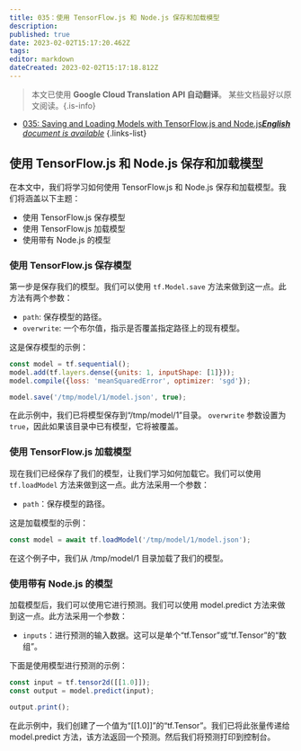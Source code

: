 ```yaml
---
title: 035：使用 TensorFlow.js 和 Node.js 保存和加载模型
description: 
published: true
date: 2023-02-02T15:17:20.462Z
tags: 
editor: markdown
dateCreated: 2023-02-02T15:17:18.812Z
---
```


> 本文已使用 **Google Cloud Translation API 自动翻译**。
某些文档最好以原文阅读。{.is-info}



- [035: Saving and Loading Models with TensorFlow.js and Node.js***English** document is available*](/en/Knowledge-base/TensorFlow-js/Learning/035-saving-and-loading-models-with-tensorflow-js-and-node-js)
{.links-list}


## 使用 TensorFlow.js 和 Node.js 保存和加载模型

在本文中，我们将学习如何使用 TensorFlow.js 和 Node.js 保存和加载模型。我们将涵盖以下主题：

- 使用 TensorFlow.js 保存模型
- 使用 TensorFlow.js 加载模型
- 使用带有 Node.js 的模型

### 使用 TensorFlow.js 保存模型

第一步是保存我们的模型。我们可以使用 `tf.Model.save` 方法来做到这一点。此方法有两个参数：

- `path`: 保存模型的路径。
- `overwrite`: 一个布尔值，指示是否覆盖指定路径上的现有模型。

这是保存模型的示例：

```javascript
const model = tf.sequential();
model.add(tf.layers.dense({units: 1, inputShape: [1]}));
model.compile({loss: 'meanSquaredError', optimizer: 'sgd'});

model.save('/tmp/model/1/model.json', true);
```

在此示例中，我们已将模型保存到“/tmp/model/1”目录。 `overwrite` 参数设置为 `true`，因此如果该目录中已有模型，它将被覆盖。

### 使用 TensorFlow.js 加载模型

现在我们已经保存了我们的模型，让我们学习如何加载它。我们可以使用 `tf.loadModel` 方法来做到这一点。此方法采用一个参数：

- `path`：保存模型的路径。

这是加载模型的示例：

```javascript
const model = await tf.loadModel('/tmp/model/1/model.json');
```

在这个例子中，我们从 /tmp/model/1 目录加载了我们的模型。

### 使用带有 Node.js 的模型

加载模型后，我们可以使用它进行预测。我们可以使用 model.predict 方法来做到这一点。此方法采用一个参数：

- `inputs`：进行预测的输入数据。这可以是单个“tf.Tensor”或“tf.Tensor”的“数组”。

下面是使用模型进行预测的示例：

```javascript
const input = tf.tensor2d([[1.0]]);
const output = model.predict(input);

output.print();
```

在此示例中，我们创建了一个值为“[[1.0]]”的“tf.Tensor”。我们已将此张量传递给 model.predict 方法，该方法返回一个预测。然后我们将预测打印到控制台。